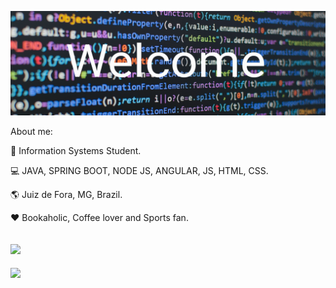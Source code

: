 ![profile](https://github.com/leonardomartins92/leonardomartins92/blob/master/logo.png) 

About me:

:pencil: Information Systems Student.  

:computer: JAVA, SPRING BOOT, NODE JS, ANGULAR, JS, HTML, CSS.

:earth_americas: Juiz de Fora, MG, Brazil. 

:heart: Bookaholic, Coffee lover and Sports fan.

[![](https://img.shields.io/badge/linkedin-blue)](https://www.linkedin.com/in/leonardo-rodrigues-190258119)
--- 
<img src="https://github-readme-stats.vercel.app/api/top-langs/?username=leonardomartins92&hide=javascript,html,css&layout=compact&theme=material-palenight"/>
    



